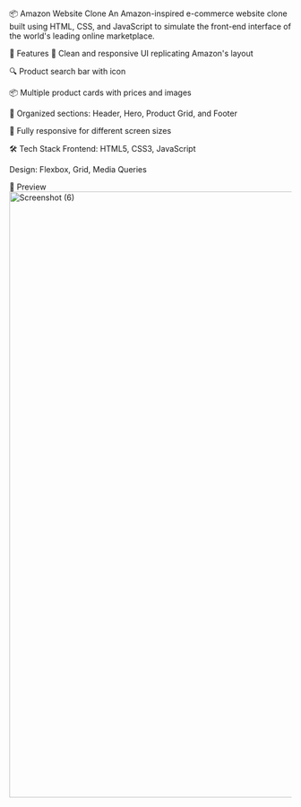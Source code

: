 📦 Amazon Website Clone
An Amazon-inspired e-commerce website clone built using HTML, CSS, and JavaScript to simulate the front-end interface of the world's leading online marketplace.

🔧 Features
🛒 Clean and responsive UI replicating Amazon's layout

🔍 Product search bar with icon

📦 Multiple product cards with prices and images

📁 Organized sections: Header, Hero, Product Grid, and Footer

📱 Fully responsive for different screen sizes

🛠️ Tech Stack
Frontend: HTML5, CSS3, JavaScript

Design: Flexbox, Grid, Media Queries

📸 Preview
<img width="1920" height="1080" alt="Screenshot (6)" src="https://github.com/user-attachments/assets/4ef333f8-3a02-4509-95cf-b975dde373dc" />
